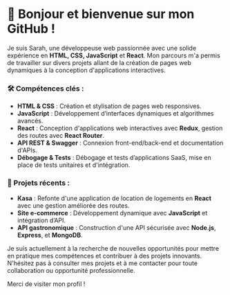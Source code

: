 # 👋 Bonjour et bienvenue sur mon GitHub !

Je suis Sarah, une développeuse web passionnée avec une solide expérience en **HTML, CSS, JavaScript** et **React**. Mon parcours m'a permis de travailler sur divers projets allant de la création de pages web dynamiques à la conception d'applications interactives.

### 🛠️ Compétences clés :
- **HTML & CSS** : Création et stylisation de pages web responsives.
- **JavaScript** : Développement d’interfaces dynamiques et algorithmes avancés.
- **React** : Conception d'applications web interactives avec **Redux**, gestion des routes avec **React Router**.
- **API REST & Swagger** : Connexion front-end/back-end et documentation d'APIs.
- **Débogage & Tests** : Débogage et tests d’applications SaaS, mise en place de tests unitaires et d'intégration.

### 🚀 Projets récents :
- **Kasa** : Refonte d'une application de location de logements en **React** avec une gestion améliorée des routes.
- **Site e-commerce** : Développement dynamique avec **JavaScript** et intégration d’API.
- **API gastronomique** : Construction d'une API sécurisée avec **Node.js**, **Express**, et **MongoDB**.

Je suis actuellement à la recherche de nouvelles opportunités pour mettre en pratique mes compétences et contribuer à des projets innovants. N'hésitez pas à consulter mes projets et à me contacter pour toute collaboration ou opportunité professionnelle.

Merci de visiter mon profil !


